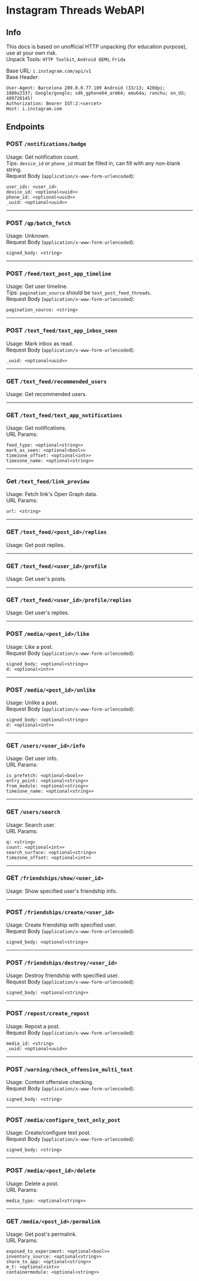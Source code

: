 # Instagram Threads WebAPI


## Info
This docs is based on unofficial HTTP unpacking (for education purpose), use at your own risk.  
Unpack Tools: `HTTP Toolkit`, `Android QEMU`, `Frida`

Base URL: `i.instagram.com/api/v1`  
Base Header:
```
User-Agent: Barcelona 289.0.0.77.109 Android (33/13; 420dpi; 1080x2337; Google/google; sdk_gphone64_arm64; emu64a; ranchu; en_US; 489720145)
Authorization: Bearer IGT:2:<sercet>
Host: i.instagram.com
```


## Endpoints

### POST `/notifications/badge`
Usage: Get notification count.  
Tips: `device_id` or `phone_id` must be filled in, can fill with any non-blank string.  
Request Body (`application/x-www-form-urlencoded`):
```
user_ids: <user_id>
device_id: <optional<uuid>>
phone_id: <optional<uuid>>
_uuid: <optional<uuid>>
```

---

### POST `/qp/batch_fetch`
Usage: Unknown.  
Request Body (`application/x-www-form-urlencoded`):
```
signed_body: <string>
```

---

### POST `/feed/text_post_app_timeline`
Usage: Get user timeline.  
Tips: `pagination_source` should be `text_post_feed_threads`.  
Request Body (`application/x-www-form-urlencoded`):
```
pagination_source: <string>
```

---

### POST `/text_feed/text_app_inbox_seen`
Usage: Mark inbox as read.  
Request Body (`application/x-www-form-urlencoded`):
```
_uuid: <optional<uuid>>
```

---

### GET `/text_feed/recommended_users`
Usage: Get recommended users. 

---

### GET `/text_feed/text_app_notifications`
Usage: Get notifications.  
URL Params:
```
feed_type: <optional<string>>
mark_as_seen: <optional<bool>>
timezone_offset: <optional<int>>
timezone_name: <optional<string>>
```

---

### Get `/text_feed/link_preview`
Usage: Fetch link's Open Graph data.  
URL Params:
```
url: <string>
```

---

### GET `/text_feed/<post_id>/replies`
Usage: Get post replies.

---

### GET `/text_feed/<user_id>/profile`
Usage: Get user's posts.

---

### GET `/text_feed/<user_id>/profile/replies`
Usage: Get user's replies.

---

### POST `/media/<post_id>/like`
Usage: Like a post.  
Request Body (`application/x-www-form-urlencoded`):
```
signed_body: <optional<string>>
d: <optional<int>>
```

---

### POST `/media/<post_id>/unlike`
Usage: Unlike a post.  
Request Body (`application/x-www-form-urlencoded`):
```
signed_body: <optional<string>>
d: <optional<int>>
```

---

### GET `/users/<user_id>/info`
Usage: Get user info.  
URL Params:
```
is_prefetch: <optional<bool>>
entry_point: <optional<string>>
from_module: <optional<string>>
timezone_name: <optional<string>>
```

---

### GET `/users/search`
Usage: Search user.  
URL Params:
```
q: <string>
count: <optional<int>>
search_surface: <optional<string>>
timezone_offset: <optional<int>>
```

---

### GET `/friendships/show/<user_id>`
Usage: Show specified user's friendship info.

---

### POST `/friendships/create/<user_id>`
Usage: Create friendship with specified user.  
Request Body (`application/x-www-form-urlencoded`):
```
signed_body: <optional<string>>
```

---

### POST `/friendships/destroy/<user_id>`
Usage: Destroy friendship with specified user.  
Request Body (`application/x-www-form-urlencoded`):
```
signed_body: <optional<string>>
```

---

### POST `/repost/create_repost`
Usage: Repost a post.  
Request Body (`application/x-www-form-urlencoded`):
```
media_id: <string>
_uuid: <optional<uuid>>
```

---

### POST `/warning/check_offensive_multi_text`
Usage: Content offensive checking.  
Request Body (`application/x-www-form-urlencoded`):
```
signed_body: <string>
```

---

### POST `/media/configure_text_only_post`
Usage: Create/configure text post.  
Request Body (`application/x-www-form-urlencoded`):
```
signed_body: <string>
```

---

### POST `/media/<post_id>/delete`
Usage: Delete a post.  
URL Params:
```
media_type: <optional<string>>
```

---

### GET `/media/<post_id>/permalink`
Usage: Get post's permalink.  
URL Params:
```
exposed_to_experiment: <optional<bool>>
inventory_source: <optional<string>>
share_to_app: <optional<string>>
m_t: <optional<int>>
containermodule: <optional<string>>
```
